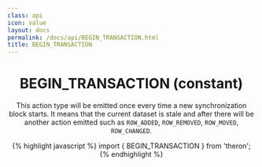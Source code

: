 ```yaml
---
class: api
icon: value
layout: docs
permalink: /docs/api/BEGIN_TRANSACTION.html
title: BEGIN_TRANSACTION
---
```


<header class="summary" markdown="1">

# BEGIN_TRANSACTION (constant)

This action type will be emitted once every time a new synchronization block
starts.  It means that the current dataset is stale and after there will be
another action emitted such as `ROW_ADDED`, `ROW_REMOVED`, `ROW_MOVED`, `ROW_CHANGED`.

{% highlight javascript %}
import { BEGIN_TRANSACTION } from 'theron';
{% endhighlight %}

</header>
